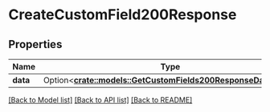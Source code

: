 # CreateCustomField200Response

## Properties

Name | Type | Description | Notes
------------ | ------------- | ------------- | -------------
**data** | Option<[**crate::models::GetCustomFields200ResponseDataInner**](getCustomFields_200_response_data_inner.md)> |  | [optional]

[[Back to Model list]](../README.md#documentation-for-models) [[Back to API list]](../README.md#documentation-for-api-endpoints) [[Back to README]](../README.md)


